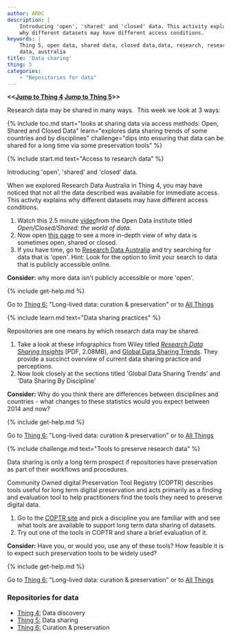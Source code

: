 ```yaml
---
author: ARDC
description: |
    Introducing 'open', 'shared' and 'closed' data. This activity explains
    why different datasets may have different access conditions.
keywords: |
    Thing 5, open data, shared data, closed data,data, research, research
    data, australia
title: 'Data sharing'
thing: 5
categories: 
    - "Repositories for data"
---
```

**<<[Jump to Thing 4](thing-4.md) [Jump to Thing 5](thing-6.md)>>**

Research data may be shared in many ways.  This week we look at 3 ways:

{% include toc.md 
    start="looks at sharing data via access methods: Open, Shared and Closed Data"
    learn="explores data sharing trends of some countries and by disciplines"
    challenge="dips into ensuring that data can be shared for a long time via some preservation tools" %}

{% include start.md text="Access to research data" %}

Introducing 'open', 'shared' and 'closed' data.

When we explored Research Data Australia in Thing 4, you may have
noticed that not all the data described was available for immediate
access. This activity explains why different datasets may have different
access conditions.

1.  Watch this 2.5 minute [video](https://vimeo.com/125783029)from the
    Open Data Institute titled *Open/Closed/Shared: the world of data.*
2.  Now open [this page](https://www.ands.org.au/working-with-data/articulating-the-value-of-open-data/open-data "Value of open data")
    to see a more in-depth view of why data is sometimes open, shared or
    closed.
3.  If you have time, go to [Research Data Australia](https://researchdata.ands.org.au) and try searching for
    data that is 'open'. Hint: Look for the option to limit your search
    to data that is publicly accessible online.

**Consider:** why more data isn't publicly accessible or more 'open'.

{% include get-help.md %}

Go to [Thing 6:](thing-6.md) "Long-lived data: curation & preservation" or to [All Things](index.md)

{% include learn.md text="Data sharing practices" %}

Repositories are one means by which research data may be shared.

1.  Take a look at these infographics from Wiley titled [*Research Data Sharing Insights*](http://doi.org/10.6084/m9.figshare.3555993.v1) \[PDF, 2.08MB\], and [Global Data Sharing Trends](https://authorservices.wiley.com/asset/photos/licensing-and-open-access-photos/Wiley%20Global%20Data%20Sharing%20Infographic%20June%202017.pdf "Wiley - Global Data Sharing Trends"). They provide a succinct overview of current data sharing practice and perceptions.
2.  Now look closely at the sections titled 'Global Data Sharing Trends' and 'Data Sharing By Discipline'

**Consider:** Why do you think there are differences between disciplines
and countries - what changes to these statistics would you expect
between 2014 and now?

{% include get-help.md %}

Go to [Thing 6:](thing-6.md) "Long-lived data: curation & preservation" or to [All Things](index.md)

{% include challenge.md text="Tools to preserve research data" %}

Data sharing is only a long term prospect if repositories have
preservation as part of their workflows and procedures.

Community Owned digital Preservation Tool Registry (COPTR) describes
tools useful for long term digital preservation and acts primarily as a
finding and evaluation tool to help practitioners find the tools they
need to preserve digital data.

1.  Go to the [COPTR site](http://coptr.digipres.org/Main_Page) and pick
    a discipline you are familiar with and see what tools are available
    to support long term data sharing of datasets.
2.  Try out one of the tools in COPTR and share a brief evaluation of
    it.

**Consider:** Have you, or would you, use any of these tools? How
feasible it is to expect such preservation tools to be widely used?

{% include get-help.md %}

Go to [Thing 6:](thing-6.md) "Long-lived data: curation & preservation" or to [All Things](index.md)

### Repositories for data

- [Thing 4:](thing-4.md) Data discovery
- [Thing 5:](thing-5.md) Data sharing
- [Thing 6:](thing-6.md) Curation & preservation
